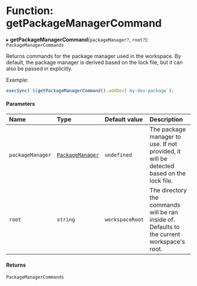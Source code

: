 # Function: getPackageManagerCommand

▸ **getPackageManagerCommand**(`packageManager?`, `root?`): `PackageManagerCommands`

Returns commands for the package manager used in the workspace.
By default, the package manager is derived based on the lock file,
but it can also be passed in explicitly.

Example:

```javascript
execSync(`${getPackageManagerCommand().addDev} my-dev-package`);
```

#### Parameters

| Name             | Type                                                                    | Default value   | Description                                                                                 |
| :--------------- | :---------------------------------------------------------------------- | :-------------- | :------------------------------------------------------------------------------------------ |
| `packageManager` | [`PackageManager`](/reference/core-api/devkit/documents/PackageManager) | `undefined`     | The package manager to use. If not provided, it will be detected based on the lock file.    |
| `root`           | `string`                                                                | `workspaceRoot` | The directory the commands will be ran inside of. Defaults to the current workspace's root. |

#### Returns

`PackageManagerCommands`

